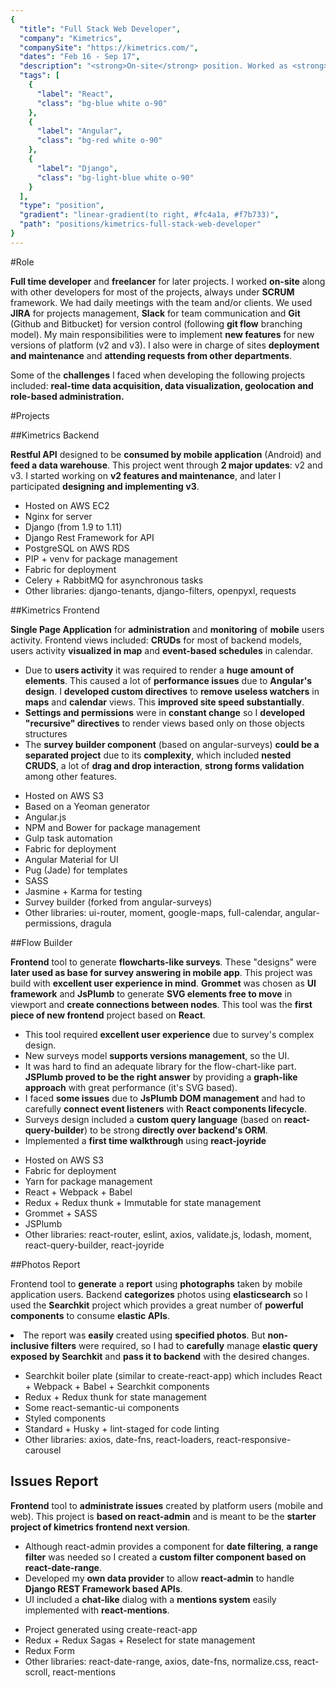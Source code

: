 ```yaml
---
{
  "title": "Full Stack Web Developer",
  "company": "Kimetrics",
  "companySite": "https://kimetrics.com/",
  "dates": "Feb 16 - Sep 17",
  "description": "<strong>On-site</strong> position. Worked as <strong>leader</strong> of <strong>frontend</strong> and (at some point) <strong>backend</strong> projects, which belong to company's <strong>main product</strong>. Also worked as <strong>freelance</strong> for some <strong>later projects</strong>. Developments included <strong>Django</strong> stack in backend and <strong>Angular.js</strong> and <strong>React</strong> stacks in frontend",
  "tags": [
    {
      "label": "React",
      "class": "bg-blue white o-90"
    },
    {
      "label": "Angular",
      "class": "bg-red white o-90"
    },
    {
      "label": "Django",
      "class": "bg-light-blue white o-90"
    }
  ],
  "type": "position",
  "gradient": "linear-gradient(to right, #fc4a1a, #f7b733)",
  "path": "positions/kimetrics-full-stack-web-developer"
}
---
```


#Role

**Full time developer** and **freelancer** for later projects. I worked **on-site** along with other developers for most of the projects, always under **SCRUM** framework. We had daily meetings with the team and/or clients. We used **JIRA** for projects management, **Slack** for team communication and **Git** (Github and Bitbucket) for version control (following **git flow** branching model). My main responsibilities were to implement **new features** for new versions of platform (v2 and v3). I also were in charge of sites **deployment and maintenance** and **attending requests from other departments**.

Some of the **challenges** I faced when developing the following projects included: **real-time data acquisition, data visualization, geolocation and role-based administration.**

#Projects

##Kimetrics Backend

**Restful API** designed to be **consumed by mobile application** (Android) and **feed a data warehouse**. This project went through **2 major updates**: v2 and v3. I started working on **v2 features and maintenance**, and later I participated **designing and implementing v3**.

- Hosted on AWS EC2
- Nginx for server
- Django (from 1.9 to 1.11)
- Django Rest Framework for API
- PostgreSQL on AWS RDS
- PIP + venv for package management
- Fabric for deployment
- Celery + RabbitMQ for asynchronous tasks
- Other libraries:
django-tenants, django-filters, openpyxl, requests

##Kimetrics Frontend

**Single Page Application** for **administration** and **monitoring** of **mobile** users activity. Frontend views included: **CRUDs** for most of backend models, users activity **visualized in map** and **event-based schedules** in calendar.

<ul class="challenges">
  <li>Due to <strong>users activity</strong> it was required to render a <strong>huge amount of elements</strong>. This caused a lot of <strong>performance issues</strong> due to <strong>Angular's design</strong>. I <strong>developed custom directives</strong> to <strong>remove useless watchers</strong> in <strong>maps</strong> and <strong>calendar</strong> views. This <strong>improved site speed substantially</strong>.</li>
  <li><strong>Settings and permissions</strong> were in <strong>constant change</strong> so I <strong>developed "recursive" directives</strong> to render views based only on those objects structures</li>
  <li>The <strong>survey builder component</strong> (based on angular-surveys) <strong>could be a separated project</strong> due to its <strong>complexity</strong>, which included <strong>nested CRUDS</strong>, a lot of <strong>drag and drop interaction</strong>, <strong>strong forms validation</strong> among other features.</li>
</ul>

- Hosted on AWS S3
- Based on a Yeoman generator
- Angular.js
- NPM and Bower for package management
- Gulp task automation
- Fabric for deployment
- Angular Material for UI
- Pug (Jade) for templates
- SASS
- Jasmine + Karma for testing
- Survey builder (forked from angular-surveys)
- Other libraries:
ui-router, moment, google-maps, full-calendar, angular-permissions, dragula

##Flow Builder

**Frontend** tool to generate **flowcharts-like surveys**. These "designs" were **later used as base for survey answering in mobile app**. This project was build with **excellent user experience in mind**. **Grommet** was chosen as **UI framework** and **JsPlumb** to generate **SVG elements free to move** in viewport and **create connections between nodes**. This tool was the **first piece of new frontend** project based on **React**.

<ul class="challenges">
  <li>This tool required <strong>excellent user experience</strong> due to survey's complex design.</li>
  <li>New surveys model <strong>supports versions management</strong>, so the UI.</li>
  <li>It was hard to find an adequate library for the flow-chart-like part. <strong>JSPlumb proved to be the right answer</strong> by providing a <strong>graph-like approach</strong> with great performance (it's SVG based).</li>
  <li>I faced <strong>some issues</strong> due to <strong>JsPlumb DOM management</strong> and had to carefully <strong>connect event listeners</strong> with <strong>React components lifecycle</strong>.</li>
  <li>Surveys design included a <strong>custom query language</strong> (based on <strong>react-query-builder</strong>) to be strong <strong>directly over backend's ORM</strong>.</li>
  <li>Implemented a <strong>first time walkthrough</strong> using <strong>react-joyride</strong></li>
</ul>

- Hosted on AWS S3
- Fabric for deployment
- Yarn for package management
- React + Webpack + Babel
- Redux + Redux thunk + Immutable for state management
- Grommet + SASS
- JSPlumb
- Other libraries:
react-router, eslint, axios, validate.js, lodash, moment, react-query-builder, react-joyride

##Photos Report

Frontend tool to **generate** a **report** using **photographs** taken by mobile application users. Backend **categorizes** photos using **elasticsearch** so I used the **Searchkit** project which provides a great number of **powerful components** to consume **elastic APIs**.

<div class="challenges">
  <li>The report was <strong>easily</strong> created using <strong>specified photos</strong>. But <strong>non-inclusive filters</strong> were required, so I had to <strong>carefully</strong> manage <strong>elastic query exposed by Searchkit</strong> and <strong>pass it to backend</strong> with the desired changes.</li>
</div>

- Searchkit boiler plate (similar to create-react-app) which includes React + Webpack + Babel + Searchkit components
- Redux + Redux thunk for state management
- Some react-semantic-ui components
- Styled components
- Standard + Husky + lint-staged for code linting
- Other libraries:
axios, date-fns, react-loaders, react-responsive-carousel


## Issues Report

**Frontend** tool to **administrate issues** created by platform users (mobile and web). This project is **based on react-admin** and is meant to be the **starter project of kimetrics frontend next version**.

<ul class="challenges">
  <li>Although react-admin provides a component for <strong>date filtering</strong>, <strong>a range filter</strong> was needed so I created a <strong>custom filter component based on react-date-range</strong>.</li>
  <li>Developed my <strong>own data provider</strong> to allow <strong>react-admin</strong> to handle <strong>Django REST Framework based APIs</strong>.</li>
  <li>UI included a <strong>chat-like</strong> dialog with a <strong>mentions system</strong> easily implemented with <strong>react-mentions</strong>.</li>
</ul>

- Project generated using create-react-app
- Redux + Redux Sagas + Reselect for state management
- Redux Form
- Other libraries:
react-date-range, axios, date-fns, normalize.css, react-scroll, react-mentions
